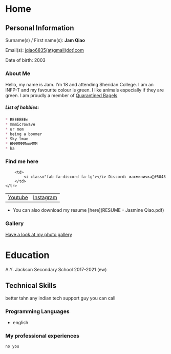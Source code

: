 # Home

<script src="https://kit.fontawesome.com/6d173168d3.js" crossorigin="anonymous"></script>

## Personal Information
Surname(s) / First name(s): **Jam Qiao**

Email(s): [jqiao6835(at)gmail(dot)com](mailto:jqiao6835@gmail.com)

Date of birth: 2003

### About Me

Hello, my name is Jam.
I'm 18 and attending Sheridan College.
I am an INFP-T and my favourite colour is green.
I like animals especially if they are green.
I am proudly a member of <a href="https://discord.gg/PZaPX5Mt" target="blank"></i> Quarantined Bagels</a>
       

##### List of hobbies:
```markdown
* REEEEEEe
* mmmicrowave
* ur mom
* being a boomer
* Sky lmao
* HMMMMMMmmMMM
* ha
```

### Find me here

<table>
    <tr>
        <td>
            <a href="https://www.youtube.com/channel/UCKW-d_GlZ-sblBa18tChqbw" target="blank"><i class="fab fa-youtube fa-lg"></i> Youtube</a>
        </td>
        <td>
            <a href="https://www.instagram.com/jqwq_art/" target="blank"><i class="fab fa-instagram fa-lg"></i> Instagram</a>
        </td>
        
        <td>
            <i class="fab fa-discord fa-lg"></i> Discord: жасминичка💚#5043
        </td>
    </tr>
</table>

* <i class="fas fa-file fa-lg"></i> You can also download my resume [here](RESUME - Jasmine Qiao.pdf)

### Gallery

[Have a look at my photo gallery](/photo.md)

# Education

A.Y. Jackson Secondary School 2017-2021 (ew)

## Technical Skills
better tahn any indian tech support guy you can call
### Programming Languages

* english

### My professional experiences

```markdown
no you
```
